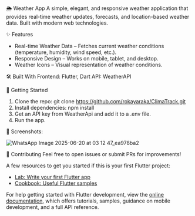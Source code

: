 🌦️ Weather App
A simple, elegant, and responsive weather application that provides real-time weather updates, forecasts, and location-based weather data. Built with modern web technologies.

✨ Features
 * Real-time Weather Data – Fetches current weather conditions (temperature, humidity, wind speed, etc.).
 * Responsive Design – Works on mobile, tablet, and desktop.
 * Weather Icons – Visual representation of weather conditions.

🛠️ Built With
Frontend: Flutter, Dart
API: WeatherAPI 

🚀 Getting Started
 1. Clone the repo:
    git clone https://github.com/rokayaraka/ClimaTrack.git
 2. Install dependencies:
    npm install
 3. Get an API key from WeatherApi and add it to a .env file.
 4. Run the app.
    
 📸 Screenshots:
 

![WhatsApp Image 2025-06-20 at 03 12 47_ea978ba2](https://github.com/user-attachments/assets/e4679710-a8f1-4e56-bfcc-81ccad52066b)




🤝 Contributing
Feel free to open issues or submit PRs for improvements!


A few resources to get you started if this is your first Flutter project:

- [Lab: Write your first Flutter app](https://docs.flutter.dev/get-started/codelab)
- [Cookbook: Useful Flutter samples](https://docs.flutter.dev/cookbook)

For help getting started with Flutter development, view the
[online documentation](https://docs.flutter.dev/), which offers tutorials,
samples, guidance on mobile development, and a full API reference.
